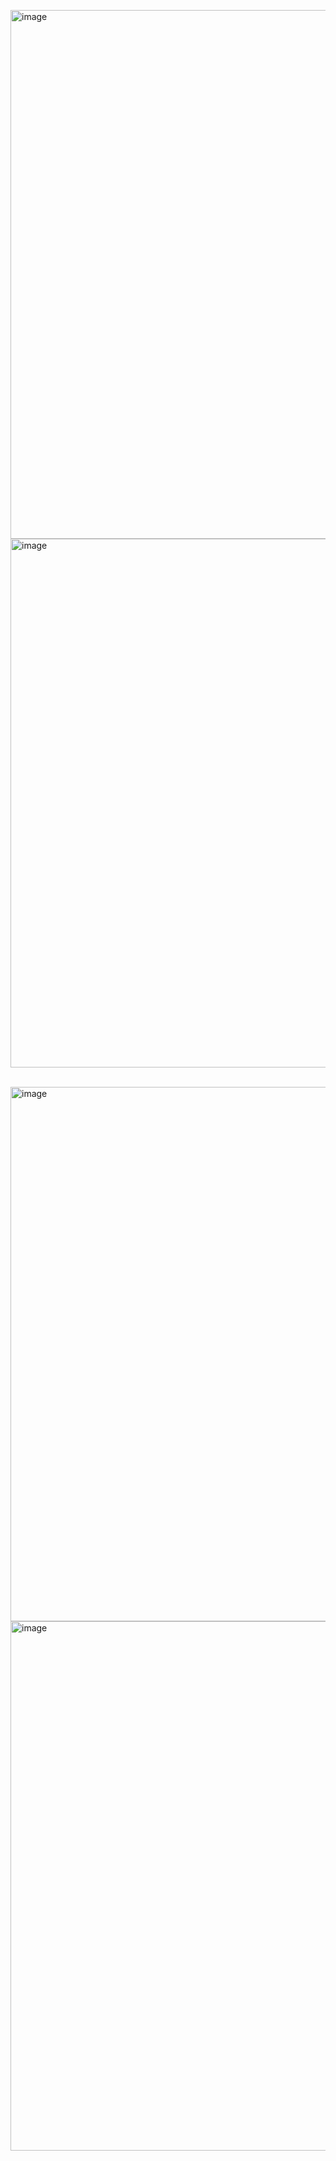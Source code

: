 <img width="1769" height="846" alt="image" src="https://github.com/user-attachments/assets/d8810763-fff7-4121-b15a-c2997269774b" /><img width="1769" height="846" alt="image" src="https://github.com/user-attachments/assets/4a33d268-5b4e-4d39-b656-8e7fff839499" />

<br>
<img width="1824" height="855" alt="image" src="https://github.com/user-attachments/assets/509450c8-3b1f-4dfa-9149-319b4d9cc751" />

<br>
<img width="1802" height="847" alt="image" src="https://github.com/user-attachments/assets/71ee8440-2425-433f-943e-dbc6dcf53c29" />

